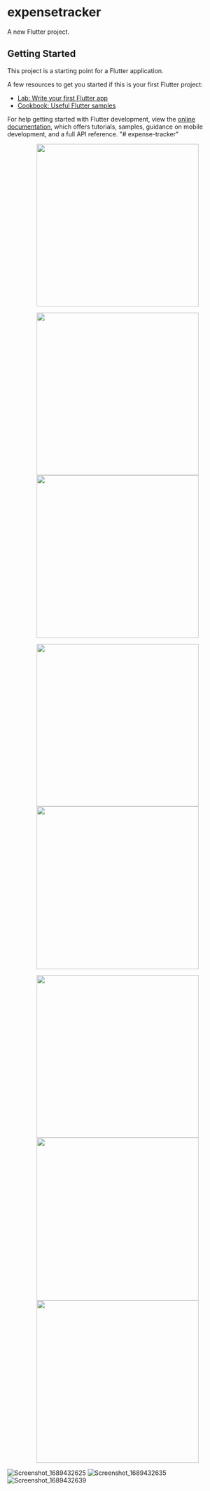 # expensetracker

A new Flutter project.

## Getting Started

This project is a starting point for a Flutter application.

A few resources to get you started if this is your first Flutter project:

- [Lab: Write your first Flutter app](https://docs.flutter.dev/get-started/codelab)
- [Cookbook: Useful Flutter samples](https://docs.flutter.dev/cookbook)

For help getting started with Flutter development, view the
[online documentation](https://docs.flutter.dev/), which offers tutorials,
samples, guidance on mobile development, and a full API reference.
"# expense-tracker" 


<p align="center"><img src="https://github.com/Asem130/expense-tracker/assets/97855100/4f95c2d1-c018-490d-a078-330e97b0a65b" width="370" >
  
</p>

<p align="center"><img src="https://github.com/Asem130/expense-tracker/assets/97855100/1c6138c3-8d8c-422d-b543-3f77d6cdfa0c" width="370" >
<img src="https://github.com/Asem130/expense-tracker/assets/97855100/4660bf2d-ff38-47e7-a999-ddb4140ef88c)" width="370" >
  
</p>
</p>
<p align="center"><img src="https://github.com/Asem130/expense-tracker/assets/97855100/c15db224-e591-49ba-9605-db20d6aa6efb" width="370" >
<img src="https://github.com/Asem130/expense-tracker/assets/97855100/03330380-fc88-4196-9400-972f95535e2e" width="370" >
</p>
</p>
<p align="center"><img src="https://github.com/Asem130/expense-tracker/assets/97855100/a61732af-878b-4933-b227-4267833bde0a" width="370" >
<img src="https://github.com/Asem130/expense-tracker/assets/97855100/e0313475-c221-4f29-9caa-a69ab680b481" width="370" >
<img src="https://github.com/Asem130/expense-tracker/assets/97855100/25756b69-e4bf-4b8a-a280-f8e636cb8439" width="370" >
  
</p>



![Screenshot_1689432625](https://github.com/Asem130/expense-tracker/assets/97855100/a61732af-878b-4933-b227-4267833bde0a)
![Screenshot_1689432635](https://github.com/Asem130/expense-tracker/assets/97855100/e0313475-c221-4f29-9caa-a69ab680b481)
![Screenshot_1689432639](https://github.com/Asem130/expense-tracker/assets/97855100/25756b69-e4bf-4b8a-a280-f8e636cb8439)
